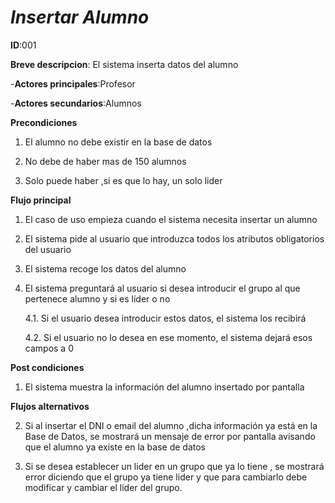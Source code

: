 # *Insertar Alumno*

**ID**:001

**Breve descripcion**: El sistema inserta datos del alumno

-**Actores principales**:Profesor

-**Actores secundarios**:Alumnos 

**Precondiciones**

1. El alumno no debe existir en la base de datos

2. No debe de haber mas de 150 alumnos

3. Solo puede haber ,si es que lo hay, un solo lider

**Flujo principal** 

1. El caso de uso empieza cuando el sistema necesita insertar un alumno

2. El sistema pide al usuario que introduzca todos los atributos obligatorios del usuario

3. El sistema recoge los datos del alumno

4. El sistema preguntará al usuario si desea introducir el grupo al que pertenece alumno y si es líder o no 

    4.1. Si el usuario desea introducir estos datos, el sistema los recibirá 
    
    4.2. Si el usuario no lo desea en ese momento, el sistema dejará esos campos a 0


**Post condiciones**

1. El sistema muestra la información del alumno insertado por pantalla

**Flujos alternativos**

  2. Si al insertar el DNI o email del alumno ,dicha información ya está en la Base de Datos, se mostrará un mensaje de error por pantalla  avisando que el alumno  ya existe en la base de datos

 4. Si se desea establecer un lider en un grupo que ya lo tiene , se mostrará error diciendo que el grupo ya tiene lider y que para cambiarlo debe  modificar y  cambiar el lider del grupo.
